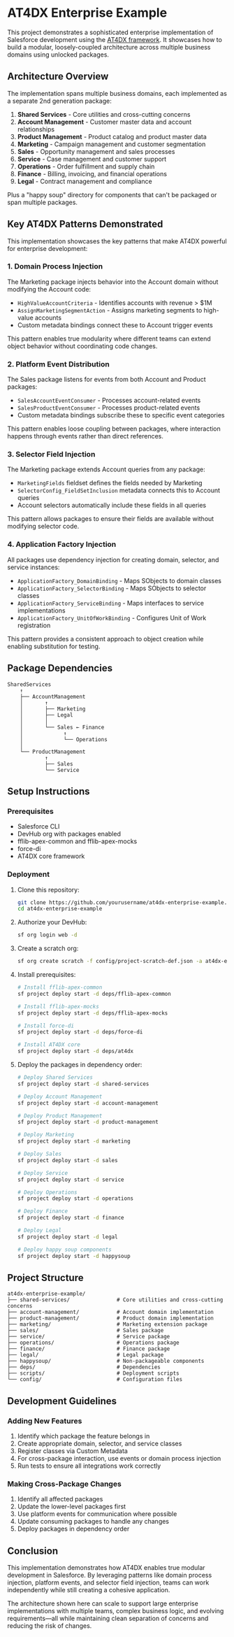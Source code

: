 # AT4DX Enterprise Example

This project demonstrates a sophisticated enterprise implementation of Salesforce development using the [AT4DX framework](https://github.com/apex-enterprise-patterns/at4dx). It showcases how to build a modular, loosely-coupled architecture across multiple business domains using unlocked packages.

## Architecture Overview

The implementation spans multiple business domains, each implemented as a separate 2nd generation package:

1. **Shared Services** - Core utilities and cross-cutting concerns
2. **Account Management** - Customer master data and account relationships
3. **Product Management** - Product catalog and product master data
4. **Marketing** - Campaign management and customer segmentation
5. **Sales** - Opportunity management and sales processes
6. **Service** - Case management and customer support
7. **Operations** - Order fulfillment and supply chain
8. **Finance** - Billing, invoicing, and financial operations
9. **Legal** - Contract management and compliance

Plus a "happy soup" directory for components that can't be packaged or span multiple packages.

## Key AT4DX Patterns Demonstrated

This implementation showcases the key patterns that make AT4DX powerful for enterprise development:

### 1. Domain Process Injection

The Marketing package injects behavior into the Account domain without modifying the Account code:

- `HighValueAccountCriteria` - Identifies accounts with revenue > $1M
- `AssignMarketingSegmentAction` - Assigns marketing segments to high-value accounts
- Custom metadata bindings connect these to Account trigger events

This pattern enables true modularity where different teams can extend object behavior without coordinating code changes.

### 2. Platform Event Distribution

The Sales package listens for events from both Account and Product packages:

- `SalesAccountEventConsumer` - Processes account-related events
- `SalesProductEventConsumer` - Processes product-related events
- Custom metadata bindings subscribe these to specific event categories

This pattern enables loose coupling between packages, where interaction happens through events rather than direct references.

### 3. Selector Field Injection

The Marketing package extends Account queries from any package:

- `MarketingFields` fieldset defines the fields needed by Marketing
- `SelectorConfig_FieldSetInclusion` metadata connects this to Account queries
- Account selectors automatically include these fields in all queries

This pattern allows packages to ensure their fields are available without modifying selector code.

### 4. Application Factory Injection

All packages use dependency injection for creating domain, selector, and service instances:

- `ApplicationFactory_DomainBinding` - Maps SObjects to domain classes
- `ApplicationFactory_SelectorBinding` - Maps SObjects to selector classes
- `ApplicationFactory_ServiceBinding` - Maps interfaces to service implementations
- `ApplicationFactory_UnitOfWorkBinding` - Configures Unit of Work registration

This pattern provides a consistent approach to object creation while enabling substitution for testing.

## Package Dependencies

```
SharedServices
    ↑
    ├── AccountManagement
    │       ↑
    │       ├── Marketing
    │       ├── Legal
    │       │
    │       └── Sales ← Finance
    │             ↑
    │             └── Operations
    │
    └── ProductManagement
            ↑
            ├── Sales
            └── Service
```

## Setup Instructions

### Prerequisites

- Salesforce CLI
- DevHub org with packages enabled
- fflib-apex-common and fflib-apex-mocks
- force-di
- AT4DX core framework

### Deployment

1. Clone this repository:
   ```bash
   git clone https://github.com/yourusername/at4dx-enterprise-example.git
   cd at4dx-enterprise-example
   ```

2. Authorize your DevHub:
   ```bash
   sf org login web -d
   ```

3. Create a scratch org:
   ```bash
   sf org create scratch -f config/project-scratch-def.json -a at4dx-enterprise
   ```

4. Install prerequisites:
   ```bash
   # Install fflib-apex-common
   sf project deploy start -d deps/fflib-apex-common
   
   # Install fflib-apex-mocks
   sf project deploy start -d deps/fflib-apex-mocks
   
   # Install force-di
   sf project deploy start -d deps/force-di
   
   # Install AT4DX core
   sf project deploy start -d deps/at4dx
   ```

5. Deploy the packages in dependency order:
   ```bash
   # Deploy Shared Services
   sf project deploy start -d shared-services
   
   # Deploy Account Management
   sf project deploy start -d account-management
   
   # Deploy Product Management
   sf project deploy start -d product-management
   
   # Deploy Marketing
   sf project deploy start -d marketing
   
   # Deploy Sales
   sf project deploy start -d sales
   
   # Deploy Service
   sf project deploy start -d service
   
   # Deploy Operations
   sf project deploy start -d operations
   
   # Deploy Finance
   sf project deploy start -d finance
   
   # Deploy Legal
   sf project deploy start -d legal
   
   # Deploy happy soup components
   sf project deploy start -d happysoup
   ```

## Project Structure

```
at4dx-enterprise-example/
├── shared-services/               # Core utilities and cross-cutting concerns
├── account-management/            # Account domain implementation
├── product-management/            # Product domain implementation
├── marketing/                     # Marketing extension package
├── sales/                         # Sales package
├── service/                       # Service package
├── operations/                    # Operations package
├── finance/                       # Finance package
├── legal/                         # Legal package
├── happysoup/                     # Non-packageable components
├── deps/                          # Dependencies
├── scripts/                       # Deployment scripts
└── config/                        # Configuration files
```

## Development Guidelines

### Adding New Features

1. Identify which package the feature belongs in
2. Create appropriate domain, selector, and service classes
3. Register classes via Custom Metadata
4. For cross-package interaction, use events or domain process injection
5. Run tests to ensure all integrations work correctly

### Making Cross-Package Changes

1. Identify all affected packages
2. Update the lower-level packages first
3. Use platform events for communication where possible
4. Update consuming packages to handle any changes
5. Deploy packages in dependency order

## Conclusion

This implementation demonstrates how AT4DX enables true modular development in Salesforce. By leveraging patterns like domain process injection, platform events, and selector field injection, teams can work independently while still creating a cohesive application.

The architecture shown here can scale to support large enterprise implementations with multiple teams, complex business logic, and evolving requirements—all while maintaining clean separation of concerns and reducing the risk of changes.
